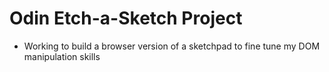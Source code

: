 # Odin Etch-a-Sketch Project

* Working to build a browser version of a sketchpad to fine tune my DOM manipulation skills